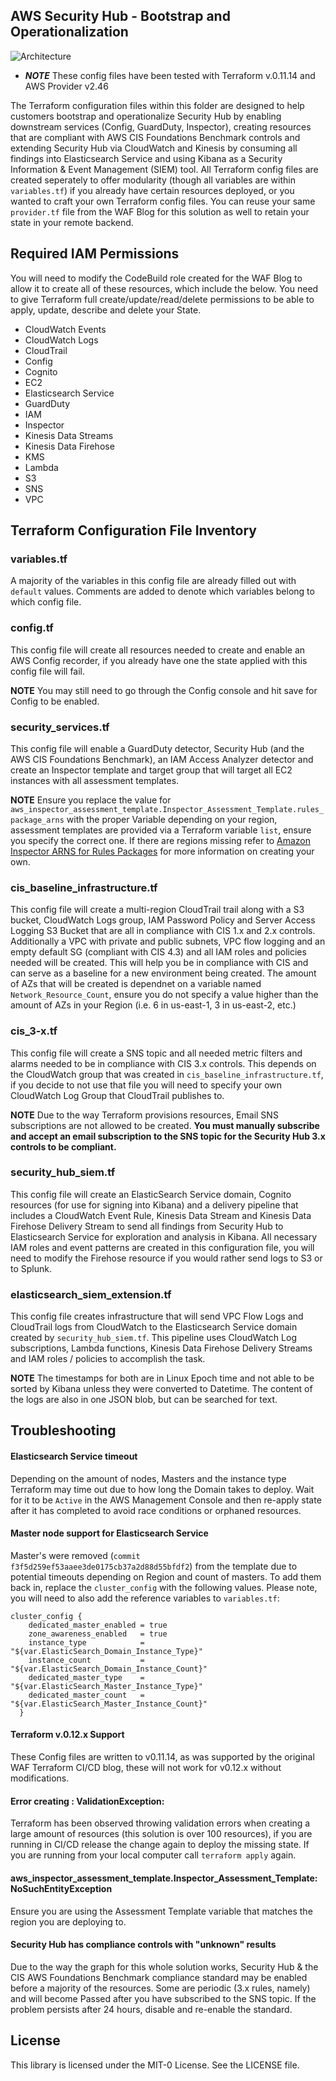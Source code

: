 ## AWS Security Hub - Bootstrap and Operationalization
![Architecture](https://github.com/aws-samples/aws-security-services-with-terraform/blob/master/aws-security-hub-boostrap-and-operationalization/Architecture.jpg)

* ***NOTE*** These config files have been tested with Terraform v.0.11.14 and AWS Provider v2.46

The Terraform configuration files within this folder are designed to help customers bootstrap and operationalize Security Hub by enabling downstream services (Config, GuardDuty, Inspector), creating resources that are compliant with AWS CIS Foundations Benchmark controls and extending Security Hub via CloudWatch and Kinesis by consuming all findings into Elasticsearch Service and using Kibana as a Security Information & Event Management (SIEM) tool. All Terraform config files are created seperately to offer modularity (though all variables are within `variables.tf`) if you already have certain resources deployed, or you wanted to craft your own Terraform config files. You can reuse your same `provider.tf` file from the WAF Blog for this solution as well to retain your state in your remote backend.

## Required IAM Permissions
You will need to modify the CodeBuild role created for the WAF Blog to allow it to create all of these resources, which include the below. You need to give Terraform full create/update/read/delete permissions to be able to apply, update, describe and delete your State.
- CloudWatch Events
- CloudWatch Logs
- CloudTrail
- Config
- Cognito
- EC2
- Elasticsearch Service
- GuardDuty
- IAM
- Inspector
- Kinesis Data Streams
- Kinesis Data Firehose
- KMS
- Lambda
- S3
- SNS
- VPC

## Terraform Configuration File Inventory
### variables.tf
A majority of the variables in this config file are already filled out with `default` values. Comments are added to denote which variables belong to which config file.

### config.tf
This config file will create all resources needed to create and enable an AWS Config recorder, if you already have one the state applied with this config file will fail.

**NOTE** You may still need to go through the Config console and hit save for Config to be enabled.

### security_services.tf
This config file will enable a GuardDuty detector, Security Hub (and the AWS CIS Foundations Benchmark), an IAM Access Analyzer detector and create an Inspector template and target group that will target all EC2 instances with all assessment templates.

**NOTE** Ensure you replace the value for `aws_inspector_assessment_template.Inspector_Assessment_Template.rules_package_arns` with the proper Variable depending on your region, assessment templates are provided via a Terraform variable `list`, ensure you specify the correct one. If there are regions missing refer to [Amazon Inspector ARNS for Rules Packages](https://docs.aws.amazon.com/inspector/latest/userguide/inspector_rules-arns.html) for more information on creating your own.

### cis_baseline_infrastructure.tf
This config file will create a multi-region CloudTrail trail along with a S3 bucket, CloudWatch Logs group, IAM Password Policy and Server Access Logging S3 Bucket that are all in compliance with CIS 1.x and 2.x controls. Additionally a VPC with private and public subnets, VPC flow logging and an empty default SG (compliant with CIS 4.3) and all IAM roles and policies needed will be created. This will help you be in compliance with CIS and can serve as a baseline for a new environment being created. The amount of AZs that will be created is dependnet on a variable named `Network_Resource_Count`, ensure you do not specify a value higher than the amount of AZs in your Region (i.e. 6 in us-east-1, 3 in us-east-2, etc.)

### cis_3-x.tf
This config file will create a SNS topic and all needed metric filters and alarms needed to be in compliance with CIS 3.x controls. This depends on the CloudWatch group that was created in `cis_baseline_infrastructure.tf`, if you decide to not use that file you will need to specify your own CloudWatch Log Group that CloudTrail publishes to.

**NOTE** Due to the way Terraform provisions resources, Email SNS subscriptions are not allowed to be created. **You must manually subscribe and accept an email subscription to the SNS topic for the Security Hub 3.x controls to be compliant.**

### security_hub_siem.tf
This config file will create an ElasticSearch Service domain, Cognito resources (for use for signing into Kibana) and a delivery pipeline that includes a CloudWatch Event Rule, Kinesis Data Stream and Kinesis Data Firehose Delivery Stream to send all findings from Security Hub to Elasticsearch Service for exploration and analysis in Kibana. All necessary IAM roles and event patterns are created in this configuration file, you will need to modify the Firehose resource if you would rather send logs to S3 or to Splunk.

### elasticsearch_siem_extension.tf
This config file creates infrastructure that will send VPC Flow Logs and CloudTrail logs from CloudWatch to the Elasticsearch Service domain created by `security_hub_siem.tf`. This pipeline uses CloudWatch Log subscriptions, Lambda functions, Kinesis Data Firehose Delivery Streams and IAM roles / policies to accomplish the task.

**NOTE** The timestamps for both are in Linux Epoch time and not able to be sorted by Kibana unless they were converted to Datetime. The content of the logs are also in one JSON blob, but can be searched for text.

## Troubleshooting
#### Elasticsearch Service timeout
Depending on the amount of nodes, Masters and the instance type Terraform may time out due to how long the Domain takes to deploy. Wait for it to be `Active` in the AWS Management Console and then re-apply state after it has completed to avoid race conditions or orphaned resources.

#### Master node support for Elasticsearch Service
Master's were removed (`commit f3f5d259ef53aaee3de0175cb37a2d88d55bfdf2`) from the template due to potential timeouts depending on Region and count of masters. To add them back in, replace the `cluster_config` with the following values. Please note, you will need to also add the reference variables to `variables.tf`:
```hcl
cluster_config {
    dedicated_master_enabled = true
    zone_awareness_enabled   = true
    instance_type            = "${var.ElasticSearch_Domain_Instance_Type}"
    instance_count           = "${var.ElasticSearch_Domain_Instance_Count}"    
    dedicated_master_type    = "${var.ElasticSearch_Master_Instance_Type}"
    dedicated_master_count   = "${var.ElasticSearch_Master_Instance_Count}"
  }
```

#### Terraform v.0.12.x Support
These Config files are written to v0.11.14, as was supported by the original WAF Terraform CI/CD blog, these will not work for v0.12.x without modifications.

#### Error creating <resource>: ValidationException: 
Terraform has been observed throwing validation errors when creating a large amount of resources (this solution is over 100 resources), if you are running in CI/CD release the change again to deploy the missing state. If you are running from your local computer call `terraform apply` again.

#### aws_inspector_assessment_template.Inspector_Assessment_Template: NoSuchEntityException
Ensure you are using the Assessment Template variable that matches the region you are deploying to.

#### Security Hub has compliance controls with "unknown" results
Due to the way the graph for this whole solution works, Security Hub & the CIS AWS Foundations Benchmark compliance standard may be enabled before a majority of the resources. Some are periodic (3.x rules, namely) and will become Passed after you have subscribed to the SNS topic. If the problem persists after 24 hours, disable and re-enable the standard.

## License

This library is licensed under the MIT-0 License. See the LICENSE file.